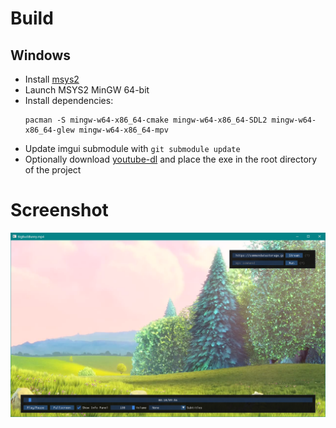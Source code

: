 # Build

## Windows
- Install [msys2](https://www.msys2.org/)
- Launch MSYS2 MinGW 64-bit
- Install dependencies:
    ```
    pacman -S mingw-w64-x86_64-cmake mingw-w64-x86_64-SDL2 mingw-w64-x86_64-glew mingw-w64-x86_64-mpv 
    ```
- Update imgui submodule with `git submodule update`
- Optionally download [youtube-dl](https://youtube-dl.org/) and place the exe in the root directory of the project

# Screenshot

![Alt text](screenshot.png "Optional Title")